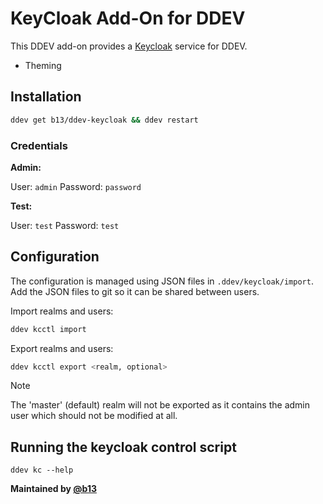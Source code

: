 # KeyCloak Add-On for DDEV

This DDEV add-on provides a [Keycloak](https://www.keycloak.org/) service for DDEV.

* Theming

## Installation

```bash
ddev get b13/ddev-keycloak && ddev restart
```

### Credentials

**Admin:**

User: `admin`
Password: `password`

**Test:**

User: `test`
Password: `test`

## Configuration

The configuration is managed using JSON files in `.ddev/keycloak/import`.
Add the JSON files to git so it can be shared between users.

Import realms and users:

```bash
ddev kcctl import
```

Export realms and users:

```bash
ddev kcctl export <realm, optional>
```

> [!NOTE]
> The 'master' (default) realm will not be exported as it contains the admin user
> which should not be modified at all.

## Running the keycloak control script

```
ddev kc --help
```

**Maintained by [@b13](https://github.com/b13)**
